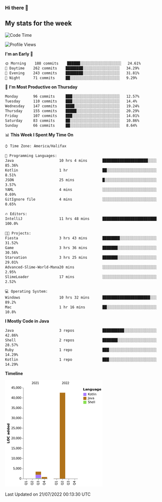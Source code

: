 ### Hi there 👋

## My stats for the week
<!--START_SECTION:waka-->
![Code Time](http://img.shields.io/badge/Code%20Time-321%20hrs%2054%20mins-blue)

![Profile Views](http://img.shields.io/badge/Profile%20Views-0-blue)

**I'm an Early 🐤** 

```text
🌞 Morning    188 commits    ██████░░░░░░░░░░░░░░░░░░░   24.61% 
🌆 Daytime    262 commits    ████████░░░░░░░░░░░░░░░░░   34.29% 
🌃 Evening    243 commits    ████████░░░░░░░░░░░░░░░░░   31.81% 
🌙 Night      71 commits     ██░░░░░░░░░░░░░░░░░░░░░░░   9.29%

```
📅 **I'm Most Productive on Thursday** 

```text
Monday       96 commits     ███░░░░░░░░░░░░░░░░░░░░░░   12.57% 
Tuesday      110 commits    ███░░░░░░░░░░░░░░░░░░░░░░   14.4% 
Wednesday    147 commits    ████░░░░░░░░░░░░░░░░░░░░░   19.24% 
Thursday     155 commits    █████░░░░░░░░░░░░░░░░░░░░   20.29% 
Friday       107 commits    ███░░░░░░░░░░░░░░░░░░░░░░   14.01% 
Saturday     83 commits     ██░░░░░░░░░░░░░░░░░░░░░░░   10.86% 
Sunday       66 commits     ██░░░░░░░░░░░░░░░░░░░░░░░   8.64%

```


📊 **This Week I Spent My Time On** 

```text
⌚︎ Time Zone: America/Halifax

💬 Programming Languages: 
Java                     10 hrs 4 mins       █████████████████████░░░░   85.36% 
Kotlin                   1 hr                ██░░░░░░░░░░░░░░░░░░░░░░░   8.51% 
JSON                     25 mins             █░░░░░░░░░░░░░░░░░░░░░░░░   3.57% 
YAML                     4 mins              ░░░░░░░░░░░░░░░░░░░░░░░░░   0.69% 
GitIgnore file           4 mins              ░░░░░░░░░░░░░░░░░░░░░░░░░   0.65%

🔥 Editors: 
IntelliJ                 11 hrs 48 mins      █████████████████████████   100.0%

🐱‍💻 Projects: 
Fiesta                   3 hrs 43 mins       ████████░░░░░░░░░░░░░░░░░   31.52% 
Game                     3 hrs 36 mins       ███████░░░░░░░░░░░░░░░░░░   30.56% 
Starvation               3 hrs 25 mins       ███████░░░░░░░░░░░░░░░░░░   29.01% 
Advanced-Slime-World-Mana20 mins             ░░░░░░░░░░░░░░░░░░░░░░░░░   2.95% 
SlimeLoader              17 mins             ░░░░░░░░░░░░░░░░░░░░░░░░░   2.52%

💻 Operating System: 
Windows                  10 hrs 32 mins      ██████████████████████░░░   89.2% 
Mac                      1 hr 16 mins        ██░░░░░░░░░░░░░░░░░░░░░░░   10.8%

```

**I Mostly Code in Java** 

```text
Java                     3 repos             ██████████░░░░░░░░░░░░░░░   42.86% 
Shell                    2 repos             ███████░░░░░░░░░░░░░░░░░░   28.57% 
Ruby                     1 repo              ███░░░░░░░░░░░░░░░░░░░░░░   14.29% 
Kotlin                   1 repo              ███░░░░░░░░░░░░░░░░░░░░░░   14.29%

```


**Timeline**

![Chart not found](https://raw.githubusercontent.com/lyndseyy/lyndseyy/main/charts/bar_graph.png) 


 Last Updated on 21/07/2022 00:13:30 UTC
<!--END_SECTION:waka-->